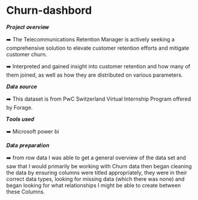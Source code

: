 # Churn-dashbord


𝑷𝒓𝒐𝒋𝒆𝒄𝒕 𝒐𝒗𝒆𝒓𝒗𝒊𝒆𝒘

➡️ The Telecommunications Retention Manager is actively seeking a comprehensive solution to elevate customer retention efforts and mitigate customer churn.


➡️ Interpreted and gained insight into customer retention and how many of them joined, as well as how they are distributed on various parameters.




𝑫𝒂𝒕𝒂 𝒔𝒐𝒖𝒓𝒄𝒆

➡️ This dataset is from PwC Switzerland Virtual Internship Program offered by Forage.




𝑻𝒐𝒐𝒍𝒔 𝒖𝒔𝒆𝒅

➡️ Microsoft power bi




𝑫𝒂𝒕𝒂 𝒑𝒓𝒆𝒑𝒂𝒓𝒂𝒕𝒊𝒐𝒏

➡️ from row data I was able to get a general overview of the data set and saw that I would primarily be working with Churn data then began cleaning the data by ensuring columns were titled appropriately, 
    they were in their correct data types, looking for missing data (which there was none) and began looking for what relationships I might be able to create between these Columns.






